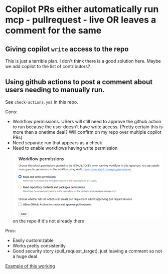 # Copilot PRs either automatically run mcp - pullrequest - live OR leaves a comment for the same

## Giving copilot `write` access to the repo

This is just a terrible plan. I don't think there is a good solution here. Maybe we add copilot to the list of contributors?

## Using github actions to post a comment about users needing to manually run.

See `check-actions.yml` in this repo.

Cons:

- Workflow permissions. USers will still need to approve the github action to run because the user doesn't have write access. (Pretty certain this is more than a onetime deal? Will confirm on my repo over multiple copilot PRs)
- Need separate run that appears as a check
- Need to enable workflows having write permission ![alt text](image.png) on the repo if it's not already there

Pros:

- Easily customizable
- Works pretty consistently
- Good security story (pull_request_target), just leaving a comment so not a huge deal

[Example of this working](https://github.com/scbedd/check-actions/pull/5)